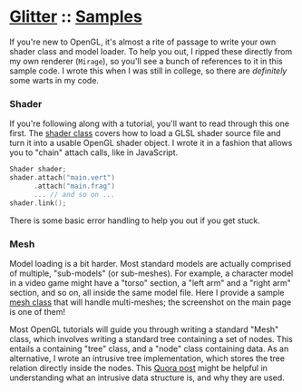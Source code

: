 # [Glitter](https://github.com/Polytonic/Glitter/) :: [Samples](https://github.com/Polytonic/Glitter/tree/master/Samples)

If you're new to OpenGL, it's almost a rite of passage to write your own shader class and model loader. To help you out, I ripped these directly from my own renderer (`Mirage`), so you'll see a bunch of references to it in this sample code. I wrote this when I was still in college, so there are *definitely* some warts in my code.

### Shader

If you're following along with a tutorial, you'll want to read through this one first. The [shader class](https://github.com/Polytonic/Glitter/blob/master/Samples/shader.hpp) covers how to load a GLSL shader source file and turn it into a usable OpenGL shader object. I wrote it in a fashion that allows you to "chain" attach calls, like in JavaScript.

```cpp
Shader shader;
shader.attach("main.vert")
      .attach("main.frag")
      ... // and so on ...
shader.link();
```

There is some basic error handling to help you out if you get stuck.

### Mesh

Model loading is a bit harder. Most standard models are actually comprised of multiple, "sub-models" (or sub-meshes). For example, a character model in a video game might have a "torso" section, a "left arm" and a "right arm" section, and so on, all inside the same model file. Here I provide a sample [mesh class](https://github.com/Polytonic/Glitter/blob/master/Samples/mesh.hpp) that will handle multi-meshes; the screenshot on the main page is one of them!

Most OpenGL tutorials will guide you through writing a standard "Mesh" class, which involves writing a standard tree containing a set of nodes. This entails a containing "tree" class, and a "node" class containing data. As an alternative, I wrote an intrusive tree implementation, which stores the tree relation directly inside the nodes. This [Quora post](http://qr.ae/RFzeSU) might be helpful in understanding what an intrusive data structure is, and why they are used.
